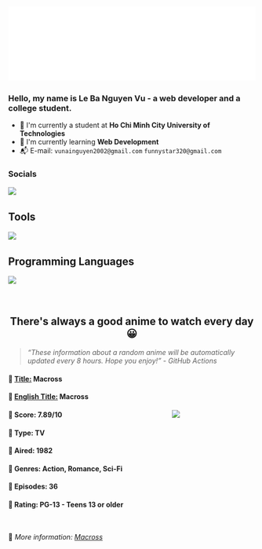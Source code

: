 
<img src="svg/nai.svg" />

<br />

<h3>Hello, my name is <strong>Le Ba Nguyen Vu</strong> - a web developer and a college student.</h3>

- 🏫 I'm currently a student at **Ho Chi Minh City University of Technologies**
- 👀 I'm currently learning **Web Development**
- 📬 E-mail: `vunainguyen2002@gmail.com` `funnystar320@gmail.com`


<h3>Socials</h3>
<a target="_blank" href="https://instagram.com/vu.le1352"><img src="https://img.shields.io/badge/Instagram-%23E4405F.svg?style=for-the-badge&logo=Instagram&logoColor=white" /></a>

<p>
  <h2>Tools</h2>
  <a href="https://skillicons.dev">
    <img src="https://skillicons.dev/icons?i=git,dotnet,mongodb,express,react,nodejs,bootstrap,tailwind,laravel,docker&theme=dark" />
  </a>

  <br />

  <h2>Programming Languages</h2>

  <a href="https://skillicons.dev">
    <img src="https://skillicons.dev/icons?i=javascript,typescript,html,css,cs,php&theme=dark" />
  </a>
</p>

<br />

<h2 align="center">There's always a good anime to watch every day 😀</h2>

<blockquote>
<i>
<q>These information about a random anime will be automatically updated every 8 hours. Hope you enjoy!</q> - GitHub Actions
</i>
</blockquote>

<h4>
  <strong>🥭 <u>Title:</u></strong> Macross
</h4>

<h4>🌿 <u>English Title:</u> Macross</h4>

<img align="right" width="170" src=https://cdn.myanimelist.net/images/anime/1553/137717.jpg />

<h4>🌱 Score: 7.89/10</h4>

<h4>🌲 Type: TV</h4>

<h4>🌴 Aired: 1982</h4>

<h4>🌵 Genres: Action, Romance, Sci-Fi</h4>

<h4>🥑 Episodes: 36</h4>

<h4>🍏 Rating: PG-13 - Teens 13 or older</h4>

<br />

🍂 *More information: [Macross](https://myanimelist.net/anime/1088/Macross)*
    